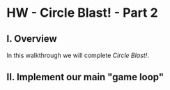 # HW - Circle Blast! - Part 2

## I. Overview
In this walkthrough we will complete *Circle Blast!*.

## II. Implement our main "game loop"
